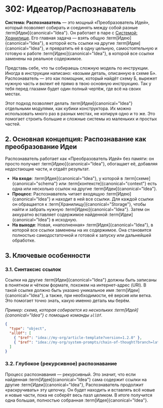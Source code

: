 # 302: Идеатор/Распознаватель

**Система: Распознаватель** — это мощный «Преобразователь Идей», который позволяет собирать и соединять между собой разные :term[Идеи]{canonical="Idea"}. Он работает в паре с [Системой: Хранилище](./301_ideator_storage.md). Его главная задача — взять общую :term[Идею]{canonical="Idea"}, в которой есть ссылки на другие :term[Идеи]{canonical="Idea"}, и превратить её в одну цельную, самостоятельную и готовую к работе :term[Идею]{canonical="Idea"}, в которой все ссылки заменены на реальное содержимое.

Представь себе, что ты собираешь сложную модель по инструкции. Иногда в инструкции написано: «возьми деталь, описанную в схеме Б». Распознаватель — это как помощник, который найдёт схему Б, вырежет нужную часть и вклеит её прямо в твою основную инструкцию. Так у тебя перед глазами будет один полный чертёж, где всё на своих местах.

Этот подход позволяет делать :term[Идеи]{canonical="Idea"} отдельными модулями, как кубики конструктора. Их можно использовать много раз в разных местах, не копируя одно и то же. Это помогает строить большие и сложные системы из маленьких и простых частей.

## 2. Основная концепция: Распознавание как преобразование Идеи

Распознаватель работает как «Преобразователь Идей» без памяти: он просто получает :term[Идею]{canonical="Idea"}, обогащает её, добавляя недостающие части, и отдаёт результат.

- **На входе**: :term[Идея]{canonical="Idea"}, у которой в :term[схеме]{canonical="schema"} или :term[контексте]{canonical="context"} есть одна или несколько ссылок на другие :term[Идеи]{canonical="Idea"}.
- **Процесс**: Распознаватель читает входящую :term[Идею]{canonical="Idea"} и находит в ней все ссылки. Для каждой ссылки он обращается к :term[Хранилищу]{canonical="Storage"}, чтобы найти и забрать нужную :term[Идею]{canonical="Idea"}. Затем он аккуратно вставляет содержимое найденной :term[Идеи]{canonical="Idea"} в исходную.
- **На выходе**: Новая, «наполненная» :term[Идея]{canonical="Idea"}, в которой все ссылки заменены на их содержимое. Она становится полностью самодостаточной и готовой к запуску или дальнейшей обработке.

## 3. Ключевые особенности

### 3.1. Синтаксис ссылок

Ссылки на другие :term[Идеи]{canonical="Idea"} должны быть записаны в понятном и чётком формате, похожем на интернет-адрес (URI). В такой ссылке должно быть указано уникальное имя :term[Идеи]{canonical="Idea"}, а также, при необходимости, её версия или ветка. Это помогает точно знать, какую именно деталь мы берём.

_Пример: схема, которая собирается из нескольких :term[Идей]{canonical="Idea"} с помощью команды `allOf`._

```json
{
  "type": "object",
  "allOf": [
    { "$ref": "idea://my-org/article-template?version=1.2.0" },
    { "$ref": "idea://my-org/system-prompts/chain-of-thought?branch=latest" }
  ]
}
```

### 3.2. Глубокое (рекурсивное) распознавание

Процесс распознавания — рекурсивный. Это значит, что если найденная :term[Идея]{canonical="Idea"} сама содержит ссылки на другие :term[Идеи]{canonical="Idea"}, Распознаватель продолжит «раскручивать» эту цепочку. Он будет находить и вставлять всё новые и новые части, пока не соберёт весь пазл целиком. В итоге получится одна большая, полностью собранная :term[Идея]{canonical="Idea"}.
